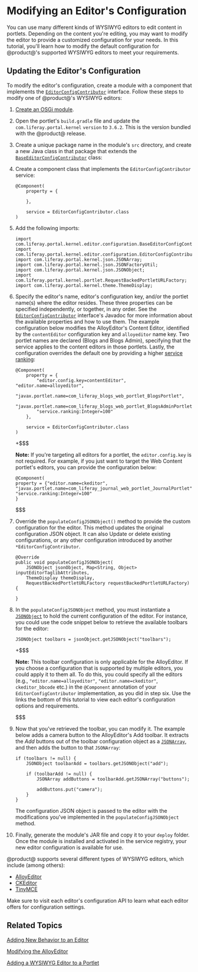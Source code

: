 # Modifying an Editor's Configuration [](id=modifying-an-editors-configuration)

You can use many different kinds of WYSIWYG editors to edit content in
portlets. Depending on the content you're editing, you may want to modify the
editor to provide a customized configuration for your needs. In this tutorial,
you'll learn how to modify the default configuration for @product@'s supported
WYSIWYG editors to meet your requirements. 

## Updating the Editor's Configuration [](id=updating-the-editors-configuration)

To modify the editor's configuration, create a module with a component that 
implements the 
[`EditorConfigContributor`](@platform-ref@/7.1-latest/javadocs/portal-kernel/com/liferay/portal/kernel/editor/configuration/EditorConfigContributor.html) 
interface. Follow these steps to modify one of @product@'s WYSIWYG editors:

1.  [Create an OSGi module](/develop/tutorials/-/knowledge_base/7-1/starting-module-development#creating-a-module).

2.  Open the portlet's `build.gradle` file and update the 
    `com.liferay.portal.kernel` `version` to `3.6.2`. This is the version 
    bundled with the @product@ release.

3.  Create a unique package name in the module's `src` directory, and create a 
    new Java class in that package that extends the 
    [`BaseEditorConfigContributor`](@platform-ref@/7.1-latest/javadocs/portal-kernel/com/liferay/portal/kernel/editor/configuration/BaseEditorConfigContributor.html) 
    class: 

4.  Create a component class that implements the `EditorConfigContributor` 
    service:

        @Component(
            property = {

            },

            service = EditorConfigContributor.class
        )

5.  Add the following imports:
    
        import com.liferay.portal.kernel.editor.configuration.BaseEditorConfigContributor;
        import com.liferay.portal.kernel.editor.configuration.EditorConfigContributor;
        import com.liferay.portal.kernel.json.JSONArray;
        import com.liferay.portal.kernel.json.JSONFactoryUtil;
        import com.liferay.portal.kernel.json.JSONObject;
        import com.liferay.portal.kernel.portlet.RequestBackedPortletURLFactory;
        import com.liferay.portal.kernel.theme.ThemeDisplay;

6.  Specify the editor's name, editor's configuration key, and/or the portlet 
    name(s) where the editor resides. These three properties can be specified 
    independently, or together, in any order. See the 
    [`EditorConfigContributor`](@platform-ref@/7.1-latest/javadocs/portal-kernel/com/liferay/portal/kernel/editor/configuration/EditorConfigContributor.html) 
    interface's Javadoc for more information about the available properties and 
    how to use them. The example configuration below modifies the AlloyEditor's 
    Content Editor, identified by the `contentEditor` configuration key and 
    `alloyeditor` name key. Two portlet names are declared (Blogs and Blogs 
    Admin), specifying that the service applies to the content editors in those 
    portlets. Lastly, the configuration overrides the default one by providing a 
    higher 
    [service ranking](/develop/tutorials/-/knowledge_base/7-1/fundamentals#services):

        @Component(
            property = {
                "editor.config.key=contentEditor", "editor.name=alloyeditor",
                "javax.portlet.name=com_liferay_blogs_web_portlet_BlogsPortlet",
                "javax.portlet.name=com_liferay_blogs_web_portlet_BlogsAdminPortlet", 
                "service.ranking:Integer=100"
            },
			
            service = EditorConfigContributor.class
        )

    +$$$
    
    **Note:** If you're targeting all editors for a portlet, the 
    `editor.config.key` is not required. For example, if you just want to target 
    the Web Content portlet's editors, you can provide the configuration below:
    
        @Component(
        property = {"editor.name=ckeditor",
        "javax.portlet.name=com_liferay_journal_web_portlet_JournalPortlet",
        "service.ranking:Integer=100"
        }
    
    $$$
    
7.  Override the `populateConfigJSONObject()` method to provide the custom 
    configuration for the editor. This method updates the original configuration 
    JSON object. It can also Update or delete existing configurations, or any 
    other configuration introduced by another `*EditorConfigContributor`. 

        @Override
        public void populateConfigJSONObject(
            JSONObject jsonObject, Map<String, Object> inputEditorTaglibAttributes,
            ThemeDisplay themeDisplay,
            RequestBackedPortletURLFactory requestBackedPortletURLFactory) {

        }

8.  In the `populateConfigJSONObject` method, you must instantiate a 
    [`JSONObject`](@platform-ref@/7.1-latest/javadocs/portal-kernel/com/liferay/portal/kernel/json/JSONObject.html) 
    to hold the current configuration of the editor. For instance, you could 
    use the code snippet below to retrieve the available toolbars for the 
    editor:

        JSONObject toolbars = jsonObject.getJSONObject("toolbars");

    +$$$

    **Note:** This toolbar configuration is only applicable for the AlloyEditor. 
    If you choose a configuration that is supported by multiple editors, you 
    could apply it to them all. To do this, you could specify all the editors 
    (e.g., `"editor.name=alloyeditor"`, `"editor.name=ckeditor"`, 
    `ckeditor_bbcode` etc.) in the `@Component` annotation  of your 
    `EditorConfigContributor` implementation, as you did in step six. Use the 
    links the bottom of this tutorial to view each editor's configuration
    options and requirements. 

    $$$

9.  Now that you've retrieved the toolbar, you can modify it. The example below 
    adds a camera button to the AlloyEditor's Add toolbar. It extracts the *Add* 
    buttons out of the toolbar configuration object as 
    a 
    [`JSONArray`](@platform-ref@/7.1-latest/javadocs/portal-kernel/com/liferay/portal/kernel/json/JSONArray.html), 
    and then adds the button to that `JSONArray`:

        if (toolbars != null) {
            JSONObject toolbarAdd = toolbars.getJSONObject("add");

            if (toolbarAdd != null) {
                JSONArray addButtons = toolbarAdd.getJSONArray("buttons");

                addButtons.put("camera");
            }
        }

    The configuration JSON object is passed to the editor with the modifications 
    you've implemented in the `populateConfigJSONObject` method.

10.  Finally, generate the module's JAR file and copy it to your `deploy`
     folder. Once the module is installed and activated in the service
     registry, your new editor configuration is available for use. 

@product@ supports several different types of WYSIWYG editors, which include 
(among others):

- [AlloyEditor](https://alloyeditor.com/api/1.5.0/Core.html)
- [CKEditor](http://docs.ckeditor.com/#!/api/CKEDITOR.config)
- [TinyMCE](http://www.tinymce.com/wiki.php/Configuration)

Make sure to visit each editor's configuration API to learn what each editor 
offers for configuration settings. 

## Related Topics [](id=related-topics)

[Adding New Behavior to an Editor](/develop/tutorials/-/knowledge_base/7-1/adding-new-behavior-to-an-editor)

[Modifying the AlloyEditor](/develop/tutorials/-/knowledge_base/7-1/alloyeditor)

[Adding a WYSIWYG Editor to a Portlet](/develop/tutorials/-/knowledge_base/7-1/adding-a-wysiwyg-editor-to-a-portlet)
